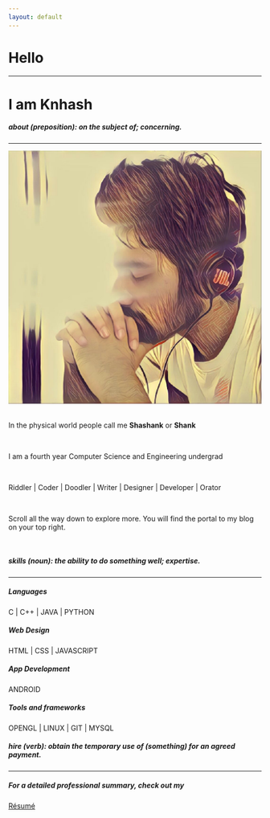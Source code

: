 ```yaml
---
layout: default
---
```

<!-- Home Section -->
<div id="home-section">
  <div class="container">
    <div class="text-center intro-text">
      <h1>Hello</h1> 
      <hr>
      <h1>I am <strong>Knhash</strong></h1>
    </div>
  </div>
</div>
<!-- About Section -->
<div id="about-section">
  <div class="container">
    <div class="text-center">
      <h5><strong>about</strong><i> (preposition):</i> on the subject of; concerning.</h5>
      <hr>
    </div>
    <div class="row">
      <div class="col-md-6"> <img src="assets/img/face.jpg" class="img-responsive about-img center-block"> </div>
      <div class="col-md-6">
        <div class="about-text">
          <br>
          <p class="text-center">In the physical world people call me <strong>Shashank</strong> or <strong>Shank</strong></p>
          <br> 
          <p class="text-center">I am a fourth year Computer Science and Engineering undergrad</p>
          <br>
          <p class="text-center">Riddler | Coder | Doodler | Writer | Designer | Developer | Orator</p>
          <br>
          <p class="text-center">Scroll all the way down to explore more. You will find the portal to my blog on your top right.</p>
          <br>
        </div>
      </div>
    </div>
  </div>
</div>
<!-- Skills Section -->
<div id="skills-section" class="text-center">
  <div class="container">
    <div class="text-center">
      <h5><strong>skills</strong><i> (noun):</i> the ability to do something well; expertise.</h5>
      <hr>
    </div>
    <div class="row">
      <div class="col-md-3 col-sm-6 service"> <i class="fa fa-code fa-2x"></i>
        <h5>Languages</h5>
        <p>C | C++ | JAVA | PYTHON</p>
      </div>
      <div class="col-md-3 col-sm-6 service"> <i class="fa fa-desktop fa-2x"></i>
        <h5>Web Design</h5>
        <p>HTML | CSS | JAVASCRIPT</p>
      </div>
      <div class="col-md-3 col-sm-6 service"> <i class="fa fa-android fa-2x"></i>
        <h5>App Development</h5>
        <p>ANDROID</p>
      </div>
      <div class="col-md-3 col-sm-6 service"> <i class="fa fa-gears fa-2x"></i>
        <h5>Tools and frameworks</h5>
        <p>OPENGL | LINUX | GIT | MYSQL</p>
      </div>
    </div>
  </div>
</div>
<!-- Hire Section -->
<div id="hire-section">
  <div class="container">
    <div class="text-center">
      <h5><strong>hire</strong><i> (verb):</i> obtain the temporary use of (something) for an agreed payment.</h5>
      <hr>
    </div>
    <div class="row">
      <div class="text-center center">
        <h5>For a detailed professional summary, check out my </h5> <a href="https://docs.google.com/document/d/1GIbu6QS6kBNaST9hFmv_PaCOzQMIqyglCCx5RqyFwMI/edit?usp=sharing" class="btn btn-default btn-lg"><i class="fa fa-file-text"></i> Résumé</a>
      </div>
    </div>
  </div>
</div>